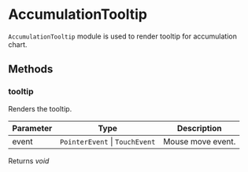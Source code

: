 # AccumulationTooltip

`AccumulationTooltip` module is used to render tooltip for accumulation chart.

## Methods

### tooltip

Renders the tooltip.

| Parameter | Type | Description |
|------|------|-------------|
| event |  `PointerEvent` &#124;  `TouchEvent` | Mouse move event. |

Returns *void*
